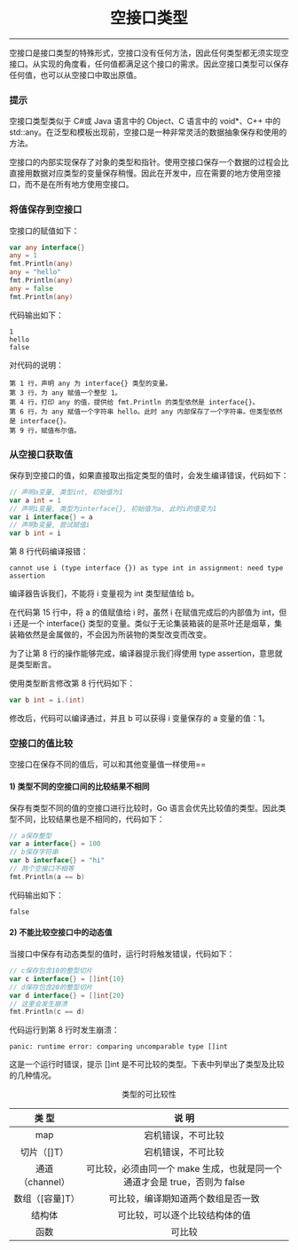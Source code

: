 <center><h1>空接口类型</h1></center>

---

空接口是接口类型的特殊形式，空接口没有任何方法，因此任何类型都无须实现空接口。从实现的角度看，任何值都满足这个接口的需求。因此空接口类型可以保存任何值，也可以从空接口中取出原值。

### 提示

空接口类型类似于 C#或 Java 语言中的 Object、C 语言中的 void\*、C++ 中的 std::any。在泛型和模板出现前，空接口是一种非常灵活的数据抽象保存和使用的方法。

空接口的内部实现保存了对象的类型和指针。使用空接口保存一个数据的过程会比直接用数据对应类型的变量保存稍慢。因此在开发中，应在需要的地方使用空接口，而不是在所有地方使用空接口。

### 将值保存到空接口

空接口的赋值如下：

```go
var any interface{}
any = 1
fmt.Println(any)
any = "hello"
fmt.Println(any)
any = false
fmt.Println(any)
```

代码输出如下：

```
1
hello
false
```

对代码的说明：

```
第 1 行，声明 any 为 interface{} 类型的变量。
第 3 行，为 any 赋值一个整型 1。
第 4 行，打印 any 的值，提供给 fmt.Println 的类型依然是 interface{}。
第 6 行，为 any 赋值一个字符串 hello。此时 any 内部保存了一个字符串。但类型依然是 interface{}。
第 9 行，赋值布尔值。
```

### 从空接口获取值

保存到空接口的值，如果直接取出指定类型的值时，会发生编译错误，代码如下：

```go
// 声明a变量, 类型int, 初始值为1
var a int = 1
// 声明i变量, 类型为interface{}, 初始值为a, 此时i的值变为1
var i interface{} = a
// 声明b变量, 尝试赋值i
var b int = i
```

第 8 行代码编译报错：

```
cannot use i (type interface {}) as type int in assignment: need type assertion
```

编译器告诉我们，不能将 i 变量视为 int 类型赋值给 b。

在代码第 15 行中，将 a 的值赋值给 i 时，虽然 i 在赋值完成后的内部值为 int，但 i 还是一个 interface{} 类型的变量。类似于无论集装箱装的是茶叶还是烟草，集装箱依然是金属做的，不会因为所装物的类型改变而改变。

为了让第 8 行的操作能够完成，编译器提示我们得使用 type assertion，意思就是类型断言。

使用类型断言修改第 8 行代码如下：

```go
var b int = i.(int)
```

修改后，代码可以编译通过，并且 b 可以获得 i 变量保存的 a 变量的值：1。

### 空接口的值比较

空接口在保存不同的值后，可以和其他变量值一样使用==

#### 1) 类型不同的空接口间的比较结果不相同

保存有类型不同的值的空接口进行比较时，Go 语言会优先比较值的类型。因此类型不同，比较结果也是不相同的，代码如下：

```go
// a保存整型
var a interface{} = 100
// b保存字符串
var b interface{} = "hi"
// 两个空接口不相等
fmt.Println(a == b)
```

代码输出如下：

```
false
```

#### 2) 不能比较空接口中的动态值

当接口中保存有动态类型的值时，运行时将触发错误，代码如下：

```go
// c保存包含10的整型切片
var c interface{} = []int{10}
// d保存包含20的整型切片
var d interface{} = []int{20}
// 这里会发生崩溃
fmt.Println(c == d)
```

代码运行到第 8 行时发生崩溃：

```
panic: runtime error: comparing uncomparable type []int
```

这是一个运行时错误，提示 []int 是不可比较的类型。下表中列举出了类型及比较的几种情况。

<center>类型的可比较性</center>

|      类 型      |                                   说 明                                   |
| :-------------: | :-----------------------------------------------------------------------: |
|       map       |                            宕机错误，不可比较                             |
|   切片（[]T）   |                            宕机错误，不可比较                             |
| 通道（channel） | 可比较，必须由同一个 make 生成，也就是同一个通道才会是 true，否则为 false |
| 数组（[容量]T） |                    可比较，编译期知道两个数组是否一致                     |
|     结构体      |                      可比较，可以逐个比较结构体的值                       |
|      函数       |                                  可比较                                   |
